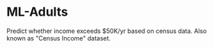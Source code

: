 # ML-Adults
Predict whether income exceeds $50K/yr based on census data. Also known as "Census Income" dataset.
